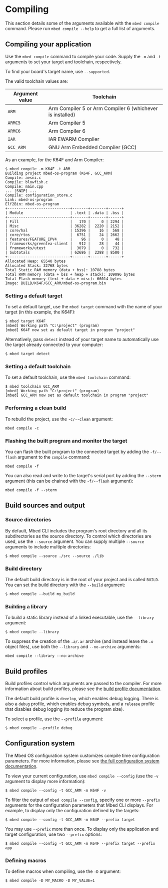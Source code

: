 # Compiling

This section details some of the arguments available with the `mbed compile` command. Please run `mbed compile --help` to get a full list of arguments.

## Compiling your application

Use the `mbed compile` command to compile your code. Supply the `-m` and `-t` arguments to set your target and toolchain, respectively.

To find your board's target name, use `--supported`.

The valid toolchain values are:

| Argument value | Toolchain |
| --------- | --------- |
| `ARM` | Arm Compiler 5 or Arm Compiler 6 (whichever is installed) |
| `ARMC5` | Arm Compiler 5 |
| `ARMC6` | Arm Compiler 6 |
| `IAR` | IAR EWARM Compiler |
| `GCC_ARM` | GNU Arm Embedded Compiler (GCC) |

As an example, for the K64F and Arm Compiler:

```
$ mbed compile -m K64F -t ARM
Building project mbed-os-program (K64F, GCC_ARM)
Compile: aesni.c
Compile: blowfish.c
Compile: main.cpp
... [SNIP] ...
Compile: configuration_store.c
Link: mbed-os-program
Elf2Bin: mbed-os-program
+----------------------------+-------+-------+------+
| Module                     | .text | .data | .bss |
+----------------------------+-------+-------+------+
| Fill                       |   170 |     0 | 2294 |
| Misc                       | 36282 |  2220 | 2152 |
| core/hal                   | 15396 |    16 |  568 |
| core/rtos                  |  6751 |    24 | 2662 |
| features/FEATURE_IPV4      |    96 |     0 |   48 |
| frameworks/greentea-client |   912 |    28 |   44 |
| frameworks/utest           |  3079 |     0 |  732 |
| Subtotals                  | 62686 |  2288 | 8500 |
+----------------------------+-------+-------+------+
Allocated Heap: 65540 bytes
Allocated Stack: 32768 bytes
Total Static RAM memory (data + bss): 10788 bytes
Total RAM memory (data + bss + heap + stack): 109096 bytes
Total Flash memory (text + data + misc): 66014 bytes
Image: BUILD/K64F/GCC_ARM/mbed-os-program.bin
```

### Setting a default target

To set a default target, use the `mbed target` command with the name of your target (in this example, the K64F):

```
$ mbed target K64F
[mbed] Working path "C:\project" (program)
[mbed] K64F now set as default target in program "project"
```

Alternatively, pass `detect` instead of your target name to automatically use the target already connected to your computer:

```
$ mbed target detect
```

### Setting a default toolchain

To set a default toolchain, use the `mbed toolchain` command:

```
$ mbed toolchain GCC_ARM
[mbed] Working path "C:\project" (program)
[mbed] GCC_ARM now set as default toolchain in program "project"
```

### Performing a clean build

To rebuild the project, use the `-c/--clean` argument:

```
mbed compile -c
```

### Flashing the built program and monitor the target

You can flash the built program to the connected target by adding the `-f/--flash` argument to the `compile` command:

```
mbed compile -f
```

You can also read and write to the target's serial port by adding the `--sterm` argument (this can be chained with the `-f/--flash` argument):

```
mbed compile -f --sterm
```

## Build sources and output

### Source directories

By default, Mbed CLI includes the program's root directory and all its subdirectories as the source directory. To control which directories are used, use the `--source` argument. You can supply multiple `--source` arguments to include multiple directories:

```
$ mbed compile --source ./src --source ./lib
```

### Build directory

The default build directory is in the root of your project and is called `BUILD`. You can set the build directory with the `--build` argument:

```
$ mbed compile --build my_build
```

### Building a library

To build a static library instead of a linked executable, use the `--library` argument:

```
$ mbed compile --library
```

To suppress the creation of the `.a/.ar` archive (and instead leave the `.o` object files), use both the `--library` and `--no-archive` arguments:

   `mbed compile --library --no-archive`

## Build profiles

Build profiles control which arguments are passed to the compiler. For more information about build profiles, please see the [build profile documentation](../tools/build-profiles.html).

The default build profile is `develop`, which enables debug logging. There is also a `debug` profile, which enables debug symbols, and a `release` profile that disables debug logging (to reduce the program size).

To select a profile, use the `--profile` argument:

```
$ mbed compile --profile debug
```

## Configuration system

The Mbed OS configuration system customizes compile time configuration parameters. For more information, please see [the full configuration system documentation](../reference/configuration.html).

To view your current configuration, use `mbed compile --config` (use the `-v` argument to display more information):

```
$ mbed compile --config -t GCC_ARM -m K64F -v
```

To filter the output of `mbed compile --config`, specify one or more `--prefix` arguments for the configuration parameters that Mbed CLI displays. For example, to display only the configuration defined by the targets:

```
$ mbed compile --config -t GCC_ARM -m K64F --prefix target
```

You may use `--prefix` more than once. To display only the application and target configuration, use two `--prefix` options:

```
$ mbed compile --config -t GCC_ARM -m K64F --prefix target --prefix app
```

### Defining macros

To define macros when compiling, use the `-D` argument:

```
$ mbed compile -D MY_MACRO -D MY_VALUE=1
```

